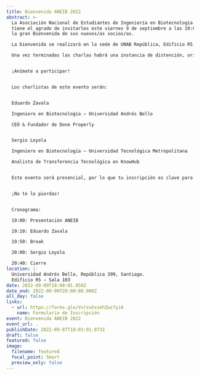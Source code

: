 ```yaml
---
title: Bienvenida ANEIB 2022
abstract: >-
  La Asociación Nacional de Estudiantes de Ingeniería en Biotecnología (ANEIB)
  tiene el agrado de invitarles este viernes 9 de septiembre a las 19:00 horas a
  la gran Bienvenida de sus nuevos/as socios/as.

  La bienvenida se realizará en la sede de UNAB República, Edificio R5, sala 103. Al final de la página encontrarás un mapa con la dirección.

  Una vez terminadas las charlas habrá una instancia de distención, orientada a poder compartir con las distintas carreras y universidades que son parte de la asociación.


  ¡Anímate a participar!


  Los charlistas de este evento serán:


  Eduardo Zavala

  Ingeniero en Biotecnología – Universidad Andrés Bello

  CEO & Fundador de Done Properly


  Sergio Loyola

  Ingeniero en Biotecnología – Universidad Tecnológica Metropolitana

  Analista de Transferencia Tecnológica en KnowHub


  Este evento será presencial, por lo que tu inscripción es clave para poder ingresar al lugar del evento o no podrás entrar.


  ¡No te lo pierdas!


  Cronograma:

  19:00: Presentación ANEIB

  19:10: Eduardo Zavala

  19:50: Break

  20:00: Sergio Loyola

  20:40: Cierre
location: |-
  Universidad Andrés Bello, República 399, Santiago.
  Edificio R5 – Sala 103
date: 2022-09-09T18:00:01.050Z
date_end: 2022-09-09T20:00:00.000Z
all_day: false
links:
  - url: https://forms.gle/VvrzuhxsehZwz7yi6
    name: Formulario de Inscripción
event: Bienvenida ANEIB 2022
event_url: .
publishDate: 2022-09-07T18:03:01.073Z
draft: false
featured: false
image:
  filename: featured
  focal_point: Smart
  preview_only: false
---
```

